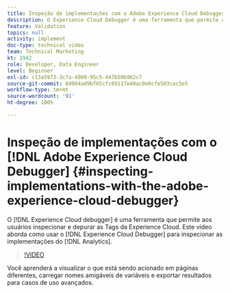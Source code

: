 ```yaml
---
title: Inspeção de implementações com o Adobe Experience Cloud Debugger
description: O Experience Cloud Debugger é uma ferramenta que permite aos usuários inspecionar e depurar as Tags da Experience Cloud. Este vídeo aborda como usar o Experience Cloud Debugger para inspecionar as implementações do Analytics.
feature: Validation
topics: null
activity: implement
doc-type: technical video
team: Technical Marketing
kt: 1942
role: Developer, Data Engineer
level: Beginner
exl-id: c13a5973-3c7a-4980-95c5-447b50b962c7
source-git-commit: 84984ad9bf65cfc69117e40ac0e0cfe503cac5e5
workflow-type: tm+mt
source-wordcount: '91'
ht-degree: 100%

---
```


# Inspeção de implementações com o [!DNL Adobe Experience Cloud Debugger] {#inspecting-implementations-with-the-adobe-experience-cloud-debugger}

O [!DNL Experience Cloud debugger] é uma ferramenta que permite aos usuários inspecionar e depurar as Tags da Experience Cloud. Este vídeo aborda como usar o [!DNL Experience Cloud Debugger] para inspecionar as implementações do [!DNL Analytics].

>[!VIDEO](https://video.tv.adobe.com/v/23878/?quality=12&learn=on)

Você aprenderá a visualizar o que está sendo acionado em páginas diferentes, carregar nomes amigáveis de variáveis e exportar resultados para casos de uso avançados.
